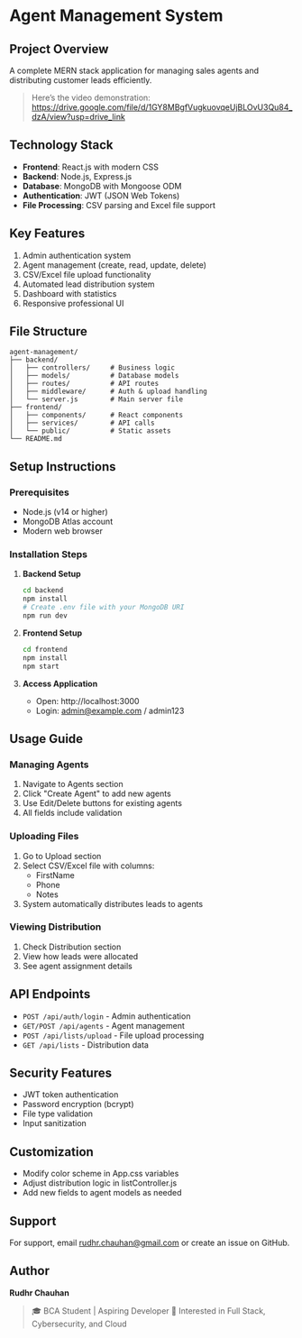 # Agent Management System 

## Project Overview
A complete MERN stack application for managing sales agents and distributing customer leads efficiently.
>Here’s the video demonstration: https://drive.google.com/file/d/1GY8MBgfVugkuovqeUjBLOvU3Qu84_dzA/view?usp=drive_link
## Technology Stack
- **Frontend**: React.js with modern CSS
- **Backend**: Node.js, Express.js
- **Database**: MongoDB with Mongoose ODM
- **Authentication**: JWT (JSON Web Tokens)
- **File Processing**: CSV parsing and Excel file support

## Key Features
1. Admin authentication system
2. Agent management (create, read, update, delete)
3. CSV/Excel file upload functionality
4. Automated lead distribution system
5. Dashboard with statistics
6. Responsive professional UI

## File Structure
```
agent-management/
├── backend/
│   ├── controllers/     # Business logic
│   ├── models/          # Database models
│   ├── routes/          # API routes
│   ├── middleware/      # Auth & upload handling
│   └── server.js        # Main server file
├── frontend/
│   ├── components/      # React components
│   ├── services/        # API calls
│   └── public/          # Static assets
└── README.md
```

## Setup Instructions

### Prerequisites
- Node.js (v14 or higher)
- MongoDB Atlas account
- Modern web browser

### Installation Steps

1. **Backend Setup**
   ```bash
   cd backend
   npm install
   # Create .env file with your MongoDB URI
   npm run dev
   ```

2. **Frontend Setup**
   ```bash
   cd frontend
   npm install
   npm start
   ```

3. **Access Application**
   - Open: http://localhost:3000
   - Login: admin@example.com / admin123

## Usage Guide

### Managing Agents
1. Navigate to Agents section
2. Click "Create Agent" to add new agents
3. Use Edit/Delete buttons for existing agents
4. All fields include validation

### Uploading Files
1. Go to Upload section
2. Select CSV/Excel file with columns:
   - FirstName
   - Phone
   - Notes
3. System automatically distributes leads to agents

### Viewing Distribution
1. Check Distribution section
2. View how leads were allocated
3. See agent assignment details

## API Endpoints
- `POST /api/auth/login` - Admin authentication
- `GET/POST /api/agents` - Agent management
- `POST /api/lists/upload` - File upload processing
- `GET /api/lists` - Distribution data

## Security Features
- JWT token authentication
- Password encryption (bcrypt)
- File type validation
- Input sanitization

## Customization
- Modify color scheme in App.css variables
- Adjust distribution logic in listController.js
- Add new fields to agent models as needed

## Support

For support, email rudhr.chauhan@gmail.com or create an issue on GitHub.

## Author

**Rudhr Chauhan**  
>🎓 BCA Student | Aspiring Developer
>💼 Interested in Full Stack, Cybersecurity, and Cloud
